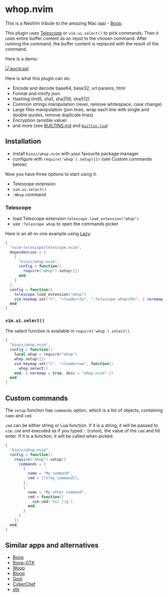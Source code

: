 # whop.nvim

This is a NeoVim tribute to the amazing Mac app - [Boop](https://boop.okat.best/).

This plugin uses [Telescope](https://github.com/nvim-telescope/telescope.nvim) or `vim.ui.select()` to pick commands.
Then it uses entire buffer content as an input to the chosen command.
After running the command, the buffer content is replaced with the result of the command.

Here is a demo:

[![asciicast](https://asciinema.org/a/wsJSeLEqNaHT8f3V6JH4NQRFr.svg)](https://asciinema.org/a/wsJSeLEqNaHT8f3V6JH4NQRFr)

Here is what this plugin can do:

- Encode and decode base64, base32, url params, html
- Format and minify json
- Hashing (md5, sha1, sha256, sha512)
- Common strings manipulation (rever, remove whitespace, case change)
- Large files manipulation (join lines, wrap each line with single and double quotes, remove duplicate lines)
- Encryption (ansible value)
- and more (see [BUILTINS.md](./BUILTINS.md) and [`builtin.lua`](./lua/whop/builtin.lua))

## Installation

- install `biozz/whop.nvim` with your favourite package manager
- configure with `require('whop').setup({})` (see Custom commands below)

Now you have three options to start using it:

- Telescope extension
- `vim.ui.select()`
- `:Whop` command

### Telescope

- load Telescope extension `telescope.load_extension("whop")`
- use `:Telescope whop` to open the commands picker

Here is an all-in-one example using [Lazy](https://github.com/folke/lazy.nvim):

```lua
{
  "nvim-telescope/telescope.nvim",
  dependencies = {
    { 
      "biozz/whop.nvim",
      config = function()
        require("whop").setup({})
      end
    }
  },
  config = function()
    telescope.load_extension("whop")
    vim.keymap.set("n", "<leader>tw", ":Telescope whop<CR>", { noremap = true, desc = "whop.nvim (telescope)" })
  end
}
```

### `vim.ui.select()`

The select function is available in `require('whop').select()`.

```lua
{
  "biozz/whop.nvim",
  config = function()
    local whop = require("whop")
    whop.setup({})
    vim.keymap.set("n", "<leader>ww", function()
      whop.select()
    end, { noremap = true, desc = "whop.nvim" })
  end
}
```

## Custom commands

The `setup` function has `commands` option, which is a list of objects, containing `name` and `cmd`.

`cmd` can be either string or Lua function.
If it is a string, it will be passed to `vim.cmd` and executed as if you typed `:` (colon), the value of the `cmd` and hit enter.
If it is a function, it will be called when picked.


```lua
{
  "biozz/whop.nvim",
  config = function()
    require("whop").setup({
      commands = {
        {
          name = "My command",
          cmd = [[%!my_command]],
        },
        {
          name = "My other command",
          cmd = function()
            vim.cmd('%s/ //g')
          end,
        }
      }
    })
  end,
}
```

## Similar apps and alternatives

- [Boop](https://github.com/IvanMathy/Boop)
- [Boop-GTK](https://github.com/zoeyfyi/Boop-GTK)
- [Woop](https://github.com/felixse/Woop)
- [Bloop](https://github.com/Blakeinstein/Bloop)
- [Gool](https://github.com/cloudingcity/gool)
- [CyberChef](https://gchq.github.io/CyberChef/)
- [sttr](https://github.com/abhimanyu003/sttr)

